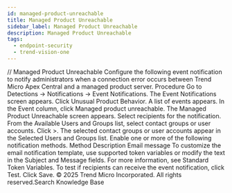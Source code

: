 ```yaml
---
id: managed-product-unreachable
title: Managed Product Unreachable
sidebar_label: Managed Product Unreachable
description: Managed Product Unreachable
tags:
  - endpoint-security
  - trend-vision-one
---
```


/*<![CDATA[*/ $('#title').html($('meta[name=map-description]').attr('content')); /*]]>*/ Managed Product Unreachable Configure the following event notification to notify administrators when a connection error occurs between Trend Micro Apex Central and a managed product server. Procedure Go to Detections → Notifications → Event Notifications. The Event Notifications screen appears. Click Unusual Product Behavior. A list of events appears. In the Event column, click Managed product unreachable. The Managed Product Unreachable screen appears. Select recipients for the notification. From the Available Users and Groups list, select contact groups or user accounts. Click >. The selected contact groups or user accounts appear in the Selected Users and Groups list. Enable one or more of the following notification methods. Method Description Email message To customize the email notification template, use supported token variables or modify the text in the Subject and Message fields. For more information, see Standard Token Variables. To test if recipients can receive the event notification, click Test. Click Save. © 2025 Trend Micro Incorporated. All rights reserved.Search Knowledge Base
